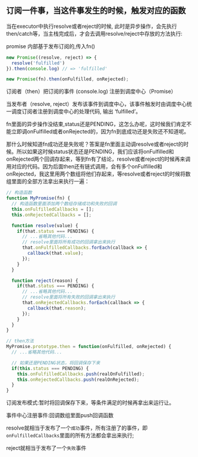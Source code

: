 ## 订阅一件事，当这件事发生的时候，触发对应的函数
当在executor中执行resolve或者reject的时候, 此时是异步操作，会先执行then/catch等，当主栈完成后，才会去调用resolve/reject中存放的方法执行:

promise 内部基于发布订阅的,传入fn()
```js
new Promise((resolve, reject) => {
  resolve('fulfilled')
}).then(console.log) // => 'fulfilled'
```

```js
new Promise(fn).then(onFulfilled, onRejected);
```

订阅者（then）把订阅的事件 (console.log) 注册到调度中心（Promise）

当发布者（resolve, reject）发布该事件到调度中心，该事件触发时由调度中心统一调度订阅者注册到调度中心的处理代码, 输出 ‘fulfilled’。

fn里面的异步操作没结束,status还是PENDING，这怎么办呢，这时候我们肯定不能立即调onFulfilled或者onRejected的，因为fn到底成功还是失败还不知道呢。

那什么时候知道fn成功还是失败呢？答案是fn里面主动调resolve或者reject的时候。所以如果这时候status状态还是PENDING，我们应该将onFulfilled和onRejected两个回调存起来，等到fn有了结论，resolve或者reject的时候再来调用对应的代码。因为后面then还有链式调用，会有多个onFulfilled和onRejected，我这里用两个数组将他们存起来，等resolve或者reject的时候将数组里面的全部方法拿出来执行一遍：
```js
// 构造函数
function MyPromise(fn) {
  // 构造函数里面添加两个数组存储成功和失败的回调
  this.onFulfilledCallbacks = [];
  this.onRejectedCallbacks = [];

  function resolve(value) {
    if(that.status === PENDING) {
      // ...省略其他代码...
      // resolve里面将所有成功的回调拿出来执行
      that.onFulfilledCallbacks.forEach(callback => {
        callback(that.value);
      });
    }
  }

  function reject(reason) {
    if(that.status === PENDING) {
      // ...省略其他代码...
      // resolve里面将所有失败的回调拿出来执行
      that.onRejectedCallbacks.forEach(callback => {
        callback(that.reason);
      });
    }
  }
}

// then方法
MyPromise.prototype.then = function(onFulfilled, onRejected) {
  // ...省略其他代码...

  // 如果还是PENDING状态，将回调保存下来
  if(this.status === PENDING) {
    this.onFulfilledCallbacks.push(realOnFulfilled);
    this.onRejectedCallbacks.push(realOnRejected);
  }
}
```
订阅发布模式:暂时将回调保存下来，等条件满足的时候再拿出来运行让。

事件中心注册事件:回调数组里面push回调函数

resolve就相当于发布了一个`成功`事件，所有注册了的事件，即`onFulfilledCallbacks`里面的所有方法都会拿出来执行;

reject就相当于发布了一个`失败`事件
